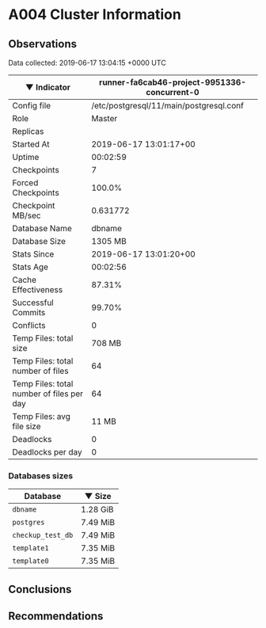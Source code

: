 # A004 Cluster Information #

## Observations ##
Data collected: 2019-06-17 13:04:15 +0000 UTC  

|&#9660;&nbsp;Indicator | runner-fa6cab46-project-9951336-concurrent-0 |
|--------|-------|
|Config file |/etc/postgresql/11/main/postgresql.conf|
|Role |Master|
|Replicas ||
|Started At |2019-06-17&nbsp;13:01:17+00|
|Uptime |00:02:59|
|Checkpoints |7|
|Forced Checkpoints |100.0%|
|Checkpoint MB/sec |0.631772|
|Database Name |dbname|
|Database Size |1305&nbsp;MB|
|Stats Since |2019-06-17&nbsp;13:01:20+00|
|Stats Age |00:02:56|
|Cache Effectiveness |87.31%|
|Successful Commits |99.70%|
|Conflicts |0|
|Temp Files: total size |708&nbsp;MB|
|Temp Files: total number of files |64|
|Temp Files: total number of files per day |64|
|Temp Files: avg file size |11&nbsp;MB|
|Deadlocks |0|
|Deadlocks per day |0|


### Databases sizes ###

| Database | &#9660;&nbsp;Size |
|----------|--------|
| `dbname` | 1.28&nbsp;GiB |
| `postgres` | 7.49&nbsp;MiB |
| `checkup_test_db` | 7.49&nbsp;MiB |
| `template1` | 7.35&nbsp;MiB |
| `template0` | 7.35&nbsp;MiB |


## Conclusions ##


## Recommendations ##

